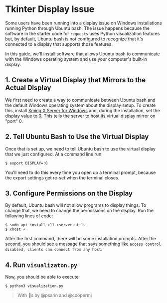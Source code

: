 # Tkinter Display Issue
Some users have been running into a display issue on Windows installations running Python through Ubuntu bash. The issue happens because the software in the starter code for `requests` uses Python visualization features but, by default, Ubuntu bash is not configured to recognize that it's connected to a display that supports those features.

In this guide, we'll install software that allows Ubuntu bash to communicate with the Windows operating system and use your computer's built-in display.

## 1. Create a Virtual Display that Mirrors to the Actual Display
We first need to create a way to communicate between Ubuntu bash and the default Windows operating system about the display setup. To create this, install [Xming X Server for Windows](https://sourceforge.net/projects/xming/) and, during the installation, set the display value to 0. This tells the server to host its virtual display mirror on "port" 0.

## 2. Tell Ubuntu Bash to Use the Virtual Display
Once that is set up, we need to tell Ubuntu bash to use the virtual display that we just configured. At a command line run:

```
$ export DISPLAY=:0
```

You'll need to do this every time you open up a terminal prompt, because the export settings get re-set when the terminal closes.

## 3. Configure Permissions on the Display
By default, Ubuntu bash will not allow programs to display things. To change that, we need to change the permissions on the display. Run the following lines of code:

```
$ sudo apt install x11-xserver-utils
$ xhost +
```

After the first command, there will be some installation prompts. After the second, you should see a message that says something like `access control disabled, clients can connect from any host`.

## 4. Run `visualizaton.py`
Now, you should be able to execute:

```
$ python3 visualization.py
```

> With &#129412;s by @psarin and @coopermj
